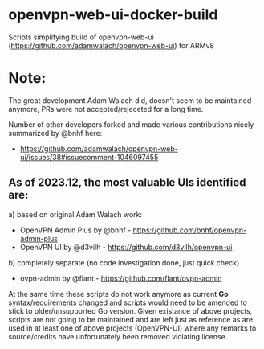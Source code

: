 # openvpn-web-ui-docker-build
Scripts simplifying build of openvpn-web-ui (https://github.com/adamwalach/openvpn-web-ui) for ARMv8

# Note:
The great development Adam Walach did, doesn't seem to be maintained anymore, PRs were not accepted/rejeceted for a long time.

Number of other developers forked and made various contributions nicely summarized by @bnhf here:
- https://github.com/adamwalach/openvpn-web-ui/issues/38#issuecomment-1046097455

## As of 2023.12, the most valuable UIs identified are:
a) based on original Adam Walach work:
- OpenVPN Admin Plus by @bnhf - https://github.com/bnhf/openvpn-admin-plus
- OpenVPN UI by @d3vilh - https://github.com/d3vilh/openvpn-ui

b) completely separate (no code investigation done, just quick check)
- ovpn-admin by @flant - https://github.com/flant/ovpn-admin

At the same time these scripts do not work anymore as current **Go** syntax/requirements changed and scripts would need to be amended to stick to older/unsupported Go version.
Given existance of above projects, scripts are not going to be maintained and are left just as reference as are used in at least one of above projects (OpenVPN-UI) where any remarks to source/credits have unfortunately been removed violating license.
